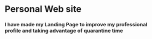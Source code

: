 # Personal Web site

### I have made my Landing Page to improve my professional profile and taking advantage of quarantine time
